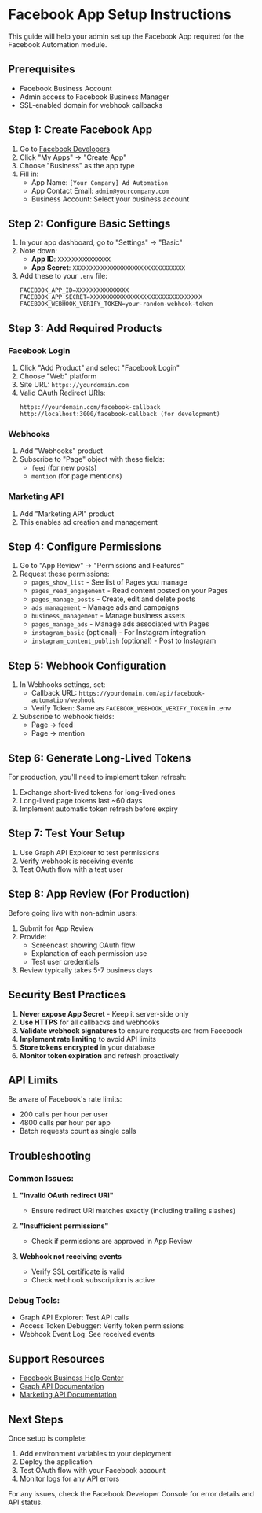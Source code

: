 # Facebook App Setup Instructions

This guide will help your admin set up the Facebook App required for the Facebook Automation module.

## Prerequisites
- Facebook Business Account
- Admin access to Facebook Business Manager
- SSL-enabled domain for webhook callbacks

## Step 1: Create Facebook App

1. Go to [Facebook Developers](https://developers.facebook.com/)
2. Click "My Apps" → "Create App"
3. Choose "Business" as the app type
4. Fill in:
   - App Name: `[Your Company] Ad Automation`
   - App Contact Email: `admin@yourcompany.com`
   - Business Account: Select your business account

## Step 2: Configure Basic Settings

1. In your app dashboard, go to "Settings" → "Basic"
2. Note down:
   - **App ID**: `XXXXXXXXXXXXXXX`
   - **App Secret**: `XXXXXXXXXXXXXXXXXXXXXXXXXXXXXXXX`
3. Add these to your `.env` file:
   ```
   FACEBOOK_APP_ID=XXXXXXXXXXXXXXX
   FACEBOOK_APP_SECRET=XXXXXXXXXXXXXXXXXXXXXXXXXXXXXXXX
   FACEBOOK_WEBHOOK_VERIFY_TOKEN=your-random-webhook-token
   ```

## Step 3: Add Required Products

### Facebook Login
1. Click "Add Product" and select "Facebook Login"
2. Choose "Web" platform
3. Site URL: `https://yourdomain.com`
4. Valid OAuth Redirect URIs:
   ```
   https://yourdomain.com/facebook-callback
   http://localhost:3000/facebook-callback (for development)
   ```

### Webhooks
1. Add "Webhooks" product
2. Subscribe to "Page" object with these fields:
   - `feed` (for new posts)
   - `mention` (for page mentions)

### Marketing API
1. Add "Marketing API" product
2. This enables ad creation and management

## Step 4: Configure Permissions

1. Go to "App Review" → "Permissions and Features"
2. Request these permissions:
   - `pages_show_list` - See list of Pages you manage
   - `pages_read_engagement` - Read content posted on your Pages
   - `pages_manage_posts` - Create, edit and delete posts
   - `ads_management` - Manage ads and campaigns
   - `business_management` - Manage business assets
   - `pages_manage_ads` - Manage ads associated with Pages
   - `instagram_basic` (optional) - For Instagram integration
   - `instagram_content_publish` (optional) - Post to Instagram

## Step 5: Webhook Configuration

1. In Webhooks settings, set:
   - Callback URL: `https://yourdomain.com/api/facebook-automation/webhook`
   - Verify Token: Same as `FACEBOOK_WEBHOOK_VERIFY_TOKEN` in .env
2. Subscribe to webhook fields:
   - Page → feed
   - Page → mention

## Step 6: Generate Long-Lived Tokens

For production, you'll need to implement token refresh:

1. Exchange short-lived tokens for long-lived ones
2. Long-lived page tokens last ~60 days
3. Implement automatic token refresh before expiry

## Step 7: Test Your Setup

1. Use Graph API Explorer to test permissions
2. Verify webhook is receiving events
3. Test OAuth flow with a test user

## Step 8: App Review (For Production)

Before going live with non-admin users:

1. Submit for App Review
2. Provide:
   - Screencast showing OAuth flow
   - Explanation of each permission use
   - Test user credentials
3. Review typically takes 5-7 business days

## Security Best Practices

1. **Never expose App Secret** - Keep it server-side only
2. **Use HTTPS** for all callbacks and webhooks
3. **Validate webhook signatures** to ensure requests are from Facebook
4. **Implement rate limiting** to avoid API limits
5. **Store tokens encrypted** in your database
6. **Monitor token expiration** and refresh proactively

## API Limits

Be aware of Facebook's rate limits:
- 200 calls per hour per user
- 4800 calls per hour per app
- Batch requests count as single calls

## Troubleshooting

### Common Issues:
1. **"Invalid OAuth redirect URI"**
   - Ensure redirect URI matches exactly (including trailing slashes)
   
2. **"Insufficient permissions"**
   - Check if permissions are approved in App Review
   
3. **Webhook not receiving events**
   - Verify SSL certificate is valid
   - Check webhook subscription is active

### Debug Tools:
- Graph API Explorer: Test API calls
- Access Token Debugger: Verify token permissions
- Webhook Event Log: See received events

## Support Resources

- [Facebook Business Help Center](https://www.facebook.com/business/help)
- [Graph API Documentation](https://developers.facebook.com/docs/graph-api)
- [Marketing API Documentation](https://developers.facebook.com/docs/marketing-api)

## Next Steps

Once setup is complete:
1. Add environment variables to your deployment
2. Deploy the application
3. Test OAuth flow with your Facebook account
4. Monitor logs for any API errors

For any issues, check the Facebook Developer Console for error details and API status. 